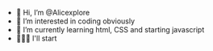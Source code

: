 - 👋 Hi, I’m @Alicexplore
- 👀 I’m interested in coding obviously 
- 🌱 I’m currently learning html, CSS and starting javascript
- 👩🏻‍💻 I'll start 
